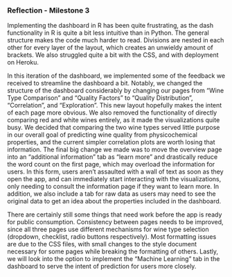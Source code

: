 ### Reflection - Milestone 3

Implementing the dashboard in R has been quite frustrating, as the dash functionality in R is quite a bit less intuitive than in Python. The general structure makes the code much harder to read. Divisions are nested in each other for every layer of the layout, which creates an unwieldy amount of brackets. We also struggled quite a bit with the CSS, and with deployment on Heroku.

In this iteration of the dashboard, we implemented some of the feedback we received to streamline the dashboard a bit. Notably, we changed the structure of the dashboard considerably by changing our pages from “Wine Type Comparison” and “Quality Factors” to “Quality Distribution”, “Correlation”, and “Exploration”. This new layout hopefully makes the intent of each page more obvious. We also removed the functionality of directly comparing red and white wines entirely, as it made the visualizations quite busy. We decided that comparing the two wine types served little purpose in our overall goal of predicting wine quality from physicochemical properties, and the current simpler correlation plots are worth losing that information. The final big change we made was to move the overview page into an “additional information” tab as “learn more” and drastically reduce the word count on the first page, which may overload the information for users. In this form, users aren’t assaulted with a wall of text as soon as they open the app, and can immediately start interacting with the visualizations, only needing to consult the information page if they want to learn more. In addition, we also include a tab for raw data as users may need to see the original data to get an idea about the properties included in the dashboard.

There are certainly still some things that need work before the app is ready for public consumption. Consistency between pages needs to be improved, since all three pages use different mechanisms for wine type selection (dropdown, checklist, radio buttons respectively). Most formatting issues are due to the CSS files, with small changes to the style document necessary for some pages while breaking the formatting of others. Lastly, we will look into the option to implement the “Machine Learning” tab in the dashboard to serve the intent of prediction for users more closely.
